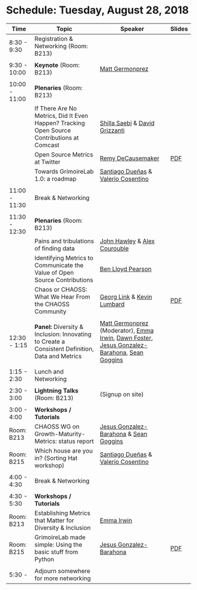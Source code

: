 # Schedule: Tuesday, August 28, 2018

| Time | Topic | Speaker | Slides |
|---|---|---|---|
| 8:30 - 9:30 | Registration & Networking (Room: B213) | | |
|   |   |   |   |
| 9:30 - 10:00 | **Keynote** (Room: B213) | [Matt Germonprez](#user-content-matt-germonprez) |   |
|   |   |   |   |
| 10:00 - 11:00 | **Plenaries** (Room: B213) | | |
| | If There Are No Metrics, Did It Even Happen? Tracking Open Source Contributions at Comcast | [Shilla Saebi](#user-content-shilla-saebi) & [David Grizzanti](#user-content-david-grizzanti) | |
| | Open Source Metrics at Twitter | [Remy DeCausemaker](#user-content-remy-decausemaker) | [PDF](https://chaoss.github.io/website/CHAOSScon/2018NA/slides/twitteross.pdf) |
| | Towards GrimoireLab 1.0: a roadmap | [Santiago Dueñas](#user-content-santiago-dueñas) & [Valerio Cosentino](#user-content-valerio-cosentino) | |
|   |   |   |   |
| 11:00 - 11:30 | Break & Networking | | |
|   |   |   |   |
| 11:30 - 12:30 | **Plenaries** (Room: B213) | | |
| | Pains and tribulations of finding data | [John Hawley](#user-content-john-hawley) & [Alex Courouble](#user-content-alex-courouble)| |
| | Identifying Metrics to Communicate the Value of Open Source Contributions | [Ben Lloyd Pearson](#user-content-ben-lloyd-pearson) | |
| | Chaos or CHAOSS: What We Hear From the CHAOSS Community  | [Georg Link](#user-content-georg-jp-link) & [Kevin Lumbard](#user-content-kevin-lumbard) | [PDF](https://chaoss.github.io/website/CHAOSScon/2018NA/slides/Chaos-or-CHAOSS.pdf) |
|   |   |   | |
| 12:30 - 1:15 | **Panel:** Diversity & Inclusion: Innovating to Create a Consistent Definition, Data and Metrics | [Matt Germonprez](#user-content-matt-germonprez) (Moderator), [Emma Irwin](#user-content-emma-irwin), [Dawn Foster](#user-content-dawn-foster), [Jesus Gonzalez-Barahona](#user-content-jesus-m-gonzalez-barahona), [Sean Goggins](#user-content-sean-goggins) | |
|   |   |   | |
| 1:15 - 2:30 | Lunch and Networking | | |
|   |   |   | |
| 2:30 - 3:00 | **Lightning Talks** (Room: B213) | (Signup on site) | |
|   |   |   | |
| 3:00 - 4:00 | **Workshops / Tutorials** | | |
| Room: B213 | CHAOSS WG on Growth-Maturity-Metrics: status report | [Jesus Gonzalez-Barahona](#user-content-jesus-m-gonzalez-barahona) & [Sean Goggins](#user-content-sean-goggins) | |
| Room: B215 | Which house are you in? (Sorting Hat workshop) | [Santiago Dueñas](#user-content-santiago-dueñas) & [Valerio Cosentino](#user-content-valerio-cosentino) | |
|   |   |   | |
| 4:00 - 4:30 | Break & Networking | | |
|   |   |   | |
| 4:30 - 5:30 | **Workshops / Tutorials** | | |
| Room: B213  | Establishing Metrics that Matter for Diversity & Inclusion | [Emma Irwin](#user-content-emma-irwin) | |
| Room: B215  | GrimoireLab made simple: Using the basic stuff from Python | [Jesus Gonzalez-Barahona](#user-content-jesus-m-gonzalez-barahona) | [PDF](https://chaoss.github.io/website/CHAOSScon/2018NA/slides/GrimoireLab-made-simple.pdf) |
|   |   |   | |
| 5:30 - | Adjourn somewhere for more networking | | |
